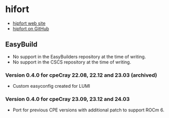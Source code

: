 # hifort

-   [hipfort web site](https://rocmdocs.amd.com/projects/hipfort/en/latest/)
-   [hipfort on GitHub](https://github.com/ROCmSoftwarePlatform/hipfort)


## EasyBuild

-   No support in the EasyBuilders repository at the time of writing.
-   No support in the CSCS repository at the time of writing.

### Version 0.4.0 for cpeCray 22.08, 22.12 and 23.03 (archived)

- Custom easyconfig created for LUMI

### Version 0.4.0 for cpeCray 23.09, 23.12 and 24.03

- Port for previous CPE versions with additional patch to support ROCm 6.
